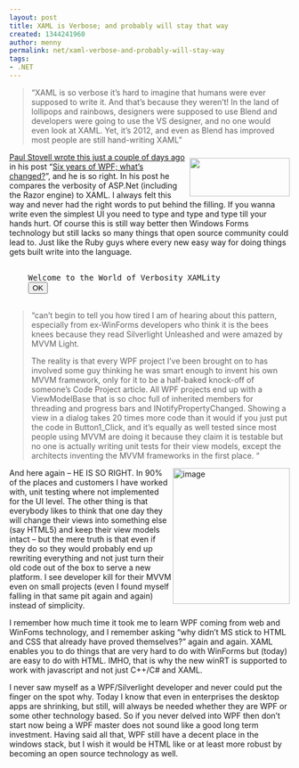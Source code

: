 ```yaml
---
layout: post
title: XAML is Verbose; and probably will stay that way
created: 1344241960
author: menny
permalink: net/xaml-verbose-and-probably-will-stay-way
tags:
- .NET
---
```

<blockquote><p>“XAML is so verbose it’s hard to imagine that humans were ever supposed to write it. And that’s because they weren’t! In the land of lollipops and rainbows, designers were supposed to use Blend and developers were going to use the VS designer, and no one would even look at XAML. Yet, it’s 2012, and even as Blend has improved most people are still hand-writing XAML”</p>
</blockquote>
<p><img style="margin: 10px 0px 0px 7px; display: inline; float: right" align="right" src="http://3.bp.blogspot.com/-LQ4EP75k3X4/TykzBLpZsCI/AAAAAAAABMU/0p-TGOdFXjU/s1600/EvolveFish.jpg" width="180" height="69"><a href="http://www.paulstovell.com/six-years-of-wpf">Paul Stovell wrote this just a couple of days ago</a> in his post “<a href="http://www.paulstovell.com/six-years-of-wpf">Six years of WPF; what’s changed?</a>”, and he is so right. In his post he compares the verbosity of ASP.Net (including the Razor engine) to XAML. I always felt this way and never had the right words to put behind the filling. If you wanna write even the simplest UI you need to type and type and type till your hands hurt. Of course this is still way better then Windows Forms technology but still lacks so many things that open source community could lead to. Just like the Ruby guys where every new easy way for doing things gets built write into the language. </p>
<div style="padding-bottom: 0px; margin: 0px; padding-left: 0px; padding-right: 0px; display: inline; float: none; padding-top: 0px" id="scid:812469c5-0cb0-4c63-8c15-c81123a09de7:20c40e57-0f04-4fcf-861e-3bc12c76102f" class="wlWriterEditableSmartContent">
<pre name="code" class="xml"><StackPanel>
    <TextBlock Margin="20">Welcome to the World of Verbosity XAMLity</TextBlock>
    <Button Margin="10" HorizontalAlignment="Right">OK</Button>
</StackPanel>
</pre>
</div>
<blockquote>
<p>“can’t begin to tell you how tired I am of hearing about this pattern, especially from ex-WinForms developers who think it is the bees knees because they read Silverlight Unleashed and were amazed by MVVM Light. </p>
<p>The reality is that every WPF project I’ve been brought on to has involved some guy thinking he was smart enough to invent his own MVVM framework, only for it to be a half-baked knock-off of someone’s Code Project article. All WPF projects end up with a ViewModelBase that is so choc full of inherited members for threading and progress bars and INotifyPropertyChanged. Showing a view in a dialog takes 20 times more code than it would if you just put the code in Button1_Click, and it’s equally as well tested since most people using MVVM are doing it because they claim it is testable but no one is actually writing unit tests for their view models, except the architects inventing the MVVM frameworks in the first place. “</p>
</blockquote>
<p><a href="http://www.onemenny.com/blog/wp-content/uploads/2012/08/image.png"><img style="background-image: none; border-bottom: 0px; border-left: 0px; padding-left: 0px; padding-right: 0px; display: inline; float: right; border-top: 0px; border-right: 0px; padding-top: 0px" title="image" border="0" alt="image" align="right" src="http://www.onemenny.com/blog/wp-content/uploads/2012/08/image_thumb.png" width="210" height="244"></a>And here again – HE IS SO RIGHT. In 90% of the places and customers I have worked with, unit testing where not implemented for the UI level. The other thing is that everybody likes to think that one day they will change their views into something else (say HTML5) and keep their view models intact – but the mere truth is that even if they do so they would probably end up rewriting everything and not just turn their old code out of the box to serve a new platform. I see developer kill for their MVVM even on small projects (even I found myself falling in that same pit again and again) instead of simplicity. </p>
<p>I remember how much time it took me to learn WPF coming from web and WinFoms technology, and I remember asking “why didn’t MS stick to HTML and CSS that already have proved themselves?” again and again. XAML enables you to do things that are very hard to do with WinForms but (today) are easy to do with HTML. IMHO, that is why the new winRT is supported to work with javascript and not just C++/C# and XAML. </p>
<p>I never saw myself as a WPF/Silverlight developer and never could put the finger on the spot why. Today I know that even in enterprises the desktop apps are shrinking, but still, will always be needed whether they are WPF or some other technology based. So if you never delved into WPF then don’t start now being a WPF master does not sound like a good long term investment. Having said all that, WPF still have a decent place in the windows stack, but I wish it would be HTML like or at least more robust by becoming an open source technology as well.</p>

